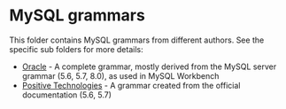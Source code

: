 # MySQL grammars

This folder contains MySQL grammars from different authors. See the specific sub folders for more details:

- [Oracle](Oracle) - A complete grammar, mostly derived from the MySQL server grammar (5.6, 5.7, 8.0), as used in MySQL Workbench
- [Positive Technologies](Positive-Technologies) - A grammar created from the official documentation (5.6, 5.7)

